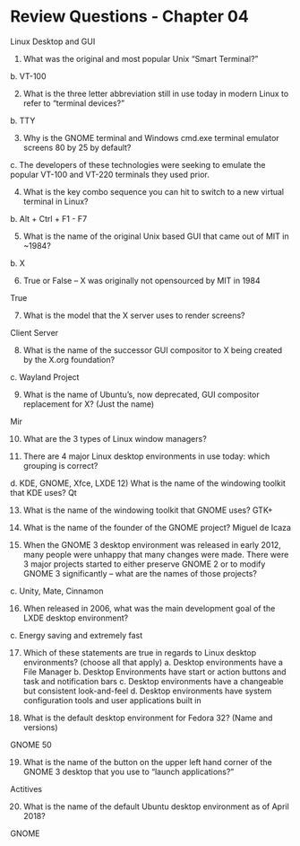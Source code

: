 # Review Questions - Chapter 04

Linux Desktop and GUI

1) What was the original and most popular Unix “Smart Terminal?”
 
  b. VT-100
  
2) What is the three letter abbreviation still in use today in modern Linux to refer to “terminal
devices?”
  
  b. TTY
 
3) Why is the GNOME terminal and Windows cmd.exe terminal emulator screens 80 by 25 by
default?
  
  c. The developers of these technologies were seeking to emulate the popular VT-100 and
VT-220 terminals they used prior.
  
4) What is the key combo sequence you can hit to switch to a new virtual terminal in Linux?

  b. Alt + Ctrl + F1 - F7
 
5) What is the name of the original Unix based GUI that came out of MIT in ~1984?
  
  b. X
  
6) True or False – X was originally not opensourced by MIT in 1984

True

7) What is the model that the X server uses to render screens?

Client Server

8) What is the name of the successor GUI compositor to X being created by the X.org foundation?

  c. Wayland Project
  
9) What is the name of Ubuntu’s, now deprecated, GUI compositor replacement for X? (Just the name)

Mir

10) What are the 3 types of Linux window managers?

11) There are 4 major Linux desktop environments in use today: which grouping is correct?

  d. KDE, GNOME, Xfce, LXDE
12) What is the name of the windowing toolkit that KDE uses?
Qt

13) What is the name of the windowing toolkit that GNOME uses?
GTK+

14) What is the name of the founder of the GNOME project?
Miguel de Icaza

15) When the GNOME 3 desktop environment was released in early 2012, many people were
unhappy that many changes were made.  There were 3 major projects started to either preserve
GNOME 2 or to modify GNOME 3 significantly – what are the names of those projects?
  
  c. Unity, Mate, Cinnamon
  
16) When released in 2006, what was the main development goal of the LXDE desktop environment?
  
  c. Energy saving and extremely fast
  
17) Which of these statements are true in regards to Linux desktop environments? (choose all that
apply)
  a. Desktop environments have a File Manager
  b. Desktop Environments have start or action buttons and task and notification bars
  c. Desktop environments have a changeable but consistent look-and-feel
  d. Desktop environments have system configuration tools and user applications built in
  
18) What is the default desktop environment for Fedora 32? (Name and versions)

GNOME 50

19) What is the name of the button on the upper left hand corner of the GNOME 3 desktop that you use to “launch applications?”

Actitives

20) What is the name of the default Ubuntu desktop environment as of April 2018?

GNOME
